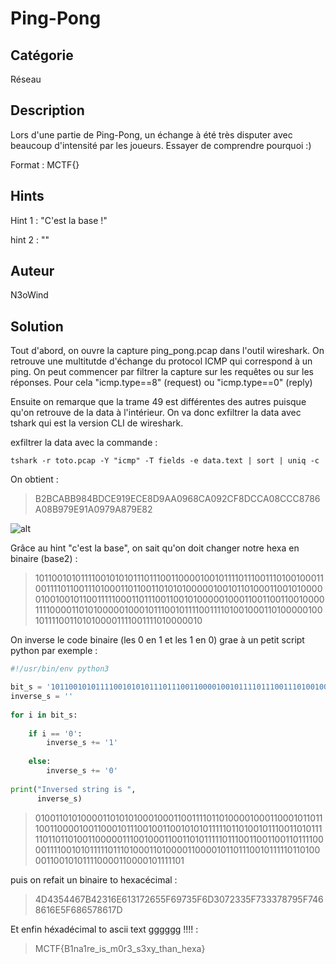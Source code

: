 # Ping-Pong

## Catégorie

Réseau

## Description

Lors d'une partie de Ping-Pong, un échange à été très disputer avec beaucoup d'intensité par les joueurs. Essayer de comprendre pourquoi :)

Format : MCTF{}

## Hints

Hint 1 : "C'est la base !"

hint 2 : ""

## Auteur

N3oWind

## Solution

Tout d'abord, on ouvre la capture ping_pong.pcap dans l'outil wireshark. On retrouve une multitutde d'échange du protocol ICMP qui correspond à un ping. On peut commencer par filtrer la capture sur les requêtes ou sur les réponses. Pour cela "icmp.type==8" (request) ou "icmp.type==0" (reply)

Ensuite on remarque que la trame 49 est différentes des autres puisque qu'on retrouve de la data à l'intérieur. On va donc exfiltrer la data avec tshark qui est la version CLI de wireshark.

exfiltrer la data avec la commande : 

```
tshark -r toto.pcap -Y "icmp" -T fields -e data.text | sort | uniq -c
```

On obtient :

> B2BCABB984BDCE919ECE8D9AA0968CA092CF8DCCA08CCC8786A08B979E91A0979A879E82

![alt](images/ping_pong.png)
<br/>

Grâce au hint "c'est la base", on sait qu'on doit changer notre hexa en binaire (base2) :

> 101100101011110010101011101110011000010010111101110011101001000110011110110011101000110110011010101000001001011010001100101000001001001011001111100011011100110010100000100011001100110010000111100001101010000010001011100101111001111010010001101000001001011110011010100001111001111010000010

On inverse le code binaire (les 0 en 1 et les 1 en  0) grae à un petit script python par exemple :

```python
#!/usr/bin/env python3

bit_s = '101100101011110010101011101110011000010010111101110011101001000110011110110011101000110110011010101000001001011010001100101000001001001011001111100011011100110010100000100011001100110010000111100001101010000010001011100101111001111010010001101000001001011110011010100001111001111010000010'
inverse_s = ''
  
for i in bit_s:
    
    if i == '0':
        inverse_s += '1'
          
    else:
        inverse_s += '0'
          
print("Inversed string is ",
      inverse_s)
```



> 010011010100001101010100010001100111101101000010001100010110111001100001001100010111001001100101010111110110100101110011010111110110110100110000011100100011001101011111011100110011001101111000011110010101111101110100011010000110000101101110010111110110100001100101011110000110000101111101

puis on refait un binaire to hexacécimal :

> 4D4354467B42316E613172655F69735F6D3072335F733378795F7468616E5F686578617D

Et enfin héxadécimal to ascii text gggggg !!!! : 

> MCTF{B1na1re_is_m0r3_s3xy_than_hexa}
